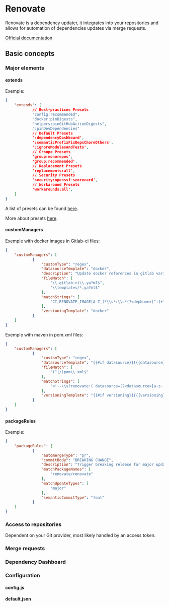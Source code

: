 # Renovate

Renovate is a dependency updater, it integrates into your repositories and allows for automation of dependencies updates via merge requests.

[Official documentation](https://docs.renovatebot.com)

## Basic concepts

### Major elements

#### extends

Exemple:

```json
{
	"extends": [
	        // Best-practices Presets
	        "config:recommended",
	        "docker:pinDigests",
	        "helpers:pinGitHubActionDigests",
	        ":pinDevDependencies"
	        // Default Presets
	        ':dependencyDashboard',
	        ':semanticPrefixFixDepsChoreOthers',
	        ':ignoreModulesAndTests',
	        // Groupe Presets
	        'group:monorepos',
	        'group:recommended',
	        // Replacement Presets
	        'replacements:all',
	        // Security Presets
	        'security:openssf-scorecard',
	        // Workaround Presets
	        'workarounds:all',
	]
}
```

A list of presets can be found [here](https://docs.renovatebot.com/config-presets/).

More about presets [here](https://docs.renovatebot.com/key-concepts/presets/).
#### customManagers

Exemple with docker images in Gitlab-ci files:

```json
{
	"customManagers": [
	        {
	            "customType": "regex",
	            "datasourceTemplate": "docker",
	            "description": "Update docker references in gitlab variables",
	            "fileMatch": [
	                "\\.gitlab-ci\\.ya?ml$",
	                "\\templates/*.ya?ml$"
	            ],
	            "matchStrings": [
	                "CI_RENOVATE_IMAGE[A-Z_]*\\s*:\\s*(?<depName>[^:]+?):(?<currentValue>[a-z0-9.-]+)(?:@(?<currentDigest>sha256:[a-f0-9]+))?"
	            ],
	            "versioningTemplate": "docker"
	        }
	]
}
```

Exemple with maven in pom.xml files:

```json
{
	"customManagers": [
	        {
	            "customType": "regex",
	            "datasourceTemplate": "{{#if datasource}}{{{datasource}}}{{else}}maven{{/if}}",
	            "fileMatch": [
	                "(^|/)pom\\.xml$"
	            ],
	            "matchStrings": [
	                "<!--\\s?renovate:( datasource=(?<datasource>[a-z-.]+?))? depName=(?<depName>[^\\s]+?)(?: packageName=(?<packageName>[^\\s]+?))?(?: versioning=(?<versioning>[^\\s]+?))?(?: extractVersion=(?<extractVersion>[^\\s]+?))?\\s+-->\\s+<.+\\.version>(?<currentValue>.+)<\\/.+\\.version>"
	            ],
	            "versioningTemplate": "{{#if versioning}}{{{versioning}}}{{/if}}"
	        }
	]
}
```
#### packageRules

Exemple:

```json
{
	"packageRules": [
	        {
	            "automergeType": "pr",
	            "commitBody": "BREAKING CHANGE",
	            "description": "Trigger breaking release for major updates",
	            "matchPackageNames": [
	                "renovate/renovate"
	            ],
	            "matchUpdateTypes": [
	                "major"
	            ],
	            "semanticCommitType": "feat"
	        }
	]
}
```

### Access to repositories

Dependent on your Git provider, most likely handled by an access token.
### Merge requests
### Dependency Dashboard
### Configuration

#### config.js

#### default.json
